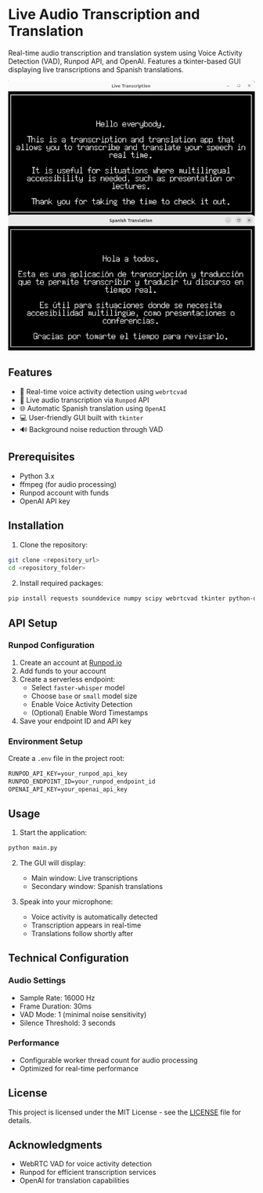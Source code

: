 # Live Audio Transcription and Translation

Real-time audio transcription and translation system using Voice Activity Detection (VAD), Runpod API, and OpenAI. Features a tkinter-based GUI displaying live transcriptions and Spanish translations.

![Application Screenshot](image.png)


## Features

- 🎤 Real-time voice activity detection using `webrtcvad`
- 📝 Live audio transcription via `Runpod` API
- 🌐 Automatic Spanish translation using `OpenAI`
- 💻 User-friendly GUI built with `tkinter`
- 🔊 Background noise reduction through VAD

## Prerequisites

- Python 3.x
- ffmpeg (for audio processing)
- Runpod account with funds
- OpenAI API key

## Installation

1. Clone the repository:
```bash
git clone <repository_url>
cd <repository_folder>
```

2. Install required packages:
```bash
pip install requests sounddevice numpy scipy webrtcvad tkinter python-dotenv openai
```

## API Setup

### Runpod Configuration

1. Create an account at [Runpod.io](https://www.runpod.io/)
2. Add funds to your account
3. Create a serverless endpoint:
   - Select `faster-whisper` model
   - Choose `base` or `small` model size
   - Enable Voice Activity Detection
   - (Optional) Enable Word Timestamps
4. Save your endpoint ID and API key

### Environment Setup

Create a `.env` file in the project root:
```env
RUNPOD_API_KEY=your_runpod_api_key
RUNPOD_ENDPOINT_ID=your_runpod_endpoint_id
OPENAI_API_KEY=your_openai_api_key
```

## Usage

1. Start the application:
```bash
python main.py
```

2. The GUI will display:
   - Main window: Live transcriptions
   - Secondary window: Spanish translations

3. Speak into your microphone:
   - Voice activity is automatically detected
   - Transcription appears in real-time
   - Translations follow shortly after

## Technical Configuration

### Audio Settings
- Sample Rate: 16000 Hz
- Frame Duration: 30ms
- VAD Mode: 1 (minimal noise sensitivity)
- Silence Threshold: 3 seconds

### Performance
- Configurable worker thread count for audio processing
- Optimized for real-time performance

## License

This project is licensed under the MIT License - see the [LICENSE](LICENSE) file for details.

## Acknowledgments

- WebRTC VAD for voice activity detection
- Runpod for efficient transcription services
- OpenAI for translation capabilities
